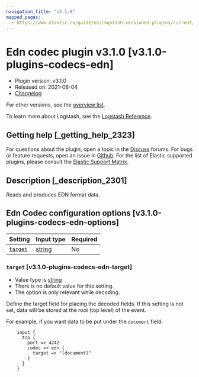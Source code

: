 ```yaml
---
navigation_title: "v3.1.0"
mapped_pages:
  - https://www.elastic.co/guide/en/logstash-versioned-plugins/current/v3.1.0-plugins-codecs-edn.html
---
```


# Edn codec plugin v3.1.0 [v3.1.0-plugins-codecs-edn]

* Plugin version: v3.1.0
* Released on: 2021-08-04
* [Changelog](https://github.com/logstash-plugins/logstash-codec-edn/blob/v3.1.0/CHANGELOG.md)

For other versions, see the [overview list](codec-edn-index.md).

To learn more about Logstash, see the [Logstash Reference](https://www.elastic.co/guide/en/logstash/current/index.html).

## Getting help [_getting_help_2323]

For questions about the plugin, open a topic in the [Discuss](http://discuss.elastic.co) forums. For bugs or feature requests, open an issue in [Github](https://github.com/logstash-plugins/logstash-codec-edn). For the list of Elastic supported plugins, please consult the [Elastic Support Matrix](https://www.elastic.co/support/matrix#matrix_logstash_plugins).

## Description [_description_2301]

Reads and produces EDN format data.

## Edn Codec configuration options [v3.1.0-plugins-codecs-edn-options]

| Setting | Input type | Required |
| :- | :- | :- |
| [`target`](v3-1-0-plugins-codecs-edn.md#v3.1.0-plugins-codecs-edn-target) | [string](/lsr/value-types.md#string) | No |

### `target` [v3.1.0-plugins-codecs-edn-target]

* Value type is [string](/lsr/value-types.md#string)
* There is no default value for this setting.
* The option is only relevant while decoding.

Define the target field for placing the decoded fields. If this setting is not set, data will be stored at the root (top level) of the event.

For example, if you want data to be put under the `document` field:

```
    input {
      tcp {
        port => 4242
        codec => edn {
          target => "[document]"
        }
      }
    }
```
